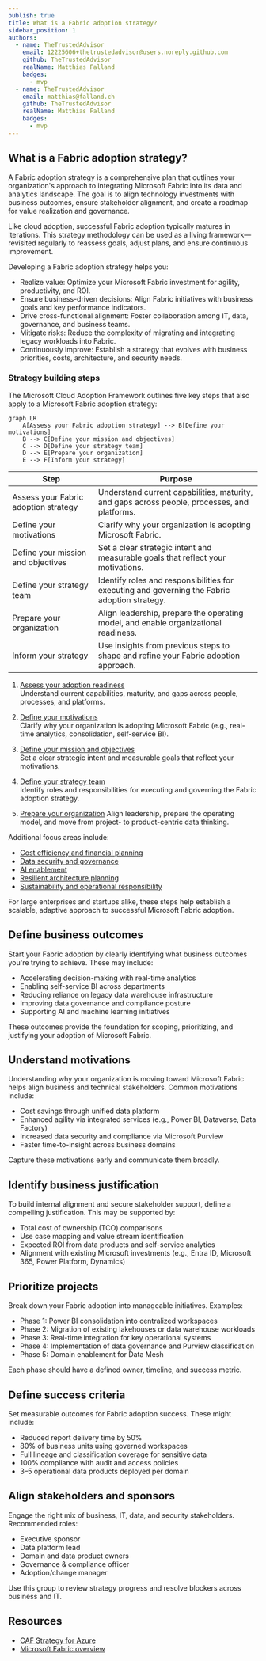 ```yaml
---
publish: true
title: What is a Fabric adoption strategy?
sidebar_position: 1
authors:
  - name: TheTrustedAdvisor
    email: 12225606+thetrustedadvisor@users.noreply.github.com
    github: TheTrustedAdvisor
    realName: Matthias Falland
    badges:
      - mvp
  - name: TheTrustedAdvisor
    email: matthias@falland.ch
    github: TheTrustedAdvisor
    realName: Matthias Falland
    badges:
      - mvp
---
```


## What is a Fabric adoption strategy?

A Fabric adoption strategy is a comprehensive plan that outlines your organization's approach to integrating Microsoft Fabric into its data and analytics landscape. The goal is to align technology investments with business outcomes, ensure stakeholder alignment, and create a roadmap for value realization and governance.

Like cloud adoption, successful Fabric adoption typically matures in iterations. This strategy methodology can be used as a living framework—revisited regularly to reassess goals, adjust plans, and ensure continuous improvement.

Developing a Fabric adoption strategy helps you:

- Realize value: Optimize your Microsoft Fabric investment for agility, productivity, and ROI.
- Ensure business-driven decisions: Align Fabric initiatives with business goals and key performance indicators.
- Drive cross-functional alignment: Foster collaboration among IT, data, governance, and business teams.
- Mitigate risks: Reduce the complexity of migrating and integrating legacy workloads into Fabric.
- Continuously improve: Establish a strategy that evolves with business priorities, costs, architecture, and security needs.

### Strategy building steps

The Microsoft Cloud Adoption Framework outlines five key steps that also apply to a Microsoft Fabric adoption strategy:

```mermaid
graph LR
    A[Assess your Fabric adoption strategy] --> B[Define your motivations]
    B --> C[Define your mission and objectives]
    C --> D[Define your strategy team]
    D --> E[Prepare your organization]
    E --> F[Inform your strategy]
```

| Step                                  | Purpose                                                                                       |
|---------------------------------------|-----------------------------------------------------------------------------------------------|
| Assess your Fabric adoption strategy  | Understand current capabilities, maturity, and gaps across people, processes, and platforms.  |
| Define your motivations               | Clarify why your organization is adopting Microsoft Fabric.                                   |
| Define your mission and objectives    | Set a clear strategic intent and measurable goals that reflect your motivations.              |
| Define your strategy team             | Identify roles and responsibilities for executing and governing the Fabric adoption strategy. |
| Prepare your organization             | Align leadership, prepare the operating model, and enable organizational readiness.           |
| Inform your strategy                  | Use insights from previous steps to shape and refine your Fabric adoption approach.           |

1. [Assess your adoption readiness](assess-your-fabric-adoption-strategy.md)  
   Understand current capabilities, maturity, and gaps across people, processes, and platforms.

2. [Define your motivations](determine-your-motivations.md)  
   Clarify why your organization is adopting Microsoft Fabric (e.g., real-time analytics, consolidation, self-service BI).

3. [Define your mission and objectives](define-your-mission-and-objectives.md)  
   Set a clear strategic intent and measurable goals that reflect your motivations.

4. [Define your strategy team](define-your-strategy-team.md)  
   Identify roles and responsibilities for executing and governing the Fabric adoption strategy.

5. [Prepare your organization](prepare-your-organization.md) 
   Align leadership, prepare the operating model, and move from project- to product-centric data thinking.

Additional focus areas include:

- [Cost efficiency and financial planning](cost-efficiency.md)
- [Data security and governance](security.md)
- [AI enablement](ai-enablement.md)
- [Resilient architecture planning](resiliency.md)
- [Sustainability and operational responsibility](sustainability.md)

For large enterprises and startups alike, these steps help establish a scalable, adaptive approach to successful Microsoft Fabric adoption.

## Define business outcomes

Start your Fabric adoption by clearly identifying what business outcomes you're trying to achieve. These may include:

- Accelerating decision-making with real-time analytics
- Enabling self-service BI across departments
- Reducing reliance on legacy data warehouse infrastructure
- Improving data governance and compliance posture
- Supporting AI and machine learning initiatives

These outcomes provide the foundation for scoping, prioritizing, and justifying your adoption of Microsoft Fabric.

## Understand motivations

Understanding why your organization is moving toward Microsoft Fabric helps align business and technical stakeholders. Common motivations include:

- Cost savings through unified data platform
- Enhanced agility via integrated services (e.g., Power BI, Dataverse, Data Factory)
- Increased data security and compliance via Microsoft Purview
- Faster time-to-insight across business domains

Capture these motivations early and communicate them broadly.

## Identify business justification

To build internal alignment and secure stakeholder support, define a compelling justification. This may be supported by:

- Total cost of ownership (TCO) comparisons
- Use case mapping and value stream identification
- Expected ROI from data products and self-service analytics
- Alignment with existing Microsoft investments (e.g., Entra ID, Microsoft 365, Power Platform, Dynamics)

## Prioritize projects

Break down your Fabric adoption into manageable initiatives. Examples:

- Phase 1: Power BI consolidation into centralized workspaces
- Phase 2: Migration of existing lakehouses or data warehouse workloads
- Phase 3: Real-time integration for key operational systems
- Phase 4: Implementation of data governance and Purview classification
- Phase 5: Domain enablement for Data Mesh

Each phase should have a defined owner, timeline, and success metric.

## Define success criteria

Set measurable outcomes for Fabric adoption success. These might include:

- Reduced report delivery time by 50%
- 80% of business units using governed workspaces
- Full lineage and classification coverage for sensitive data
- 100% compliance with audit and access policies
- 3–5 operational data products deployed per domain

## Align stakeholders and sponsors

Engage the right mix of business, IT, data, and security stakeholders. Recommended roles:

- Executive sponsor
- Data platform lead
- Domain and data product owners
- Governance & compliance officer
- Adoption/change manager

Use this group to review strategy progress and resolve blockers across business and IT.

## Resources

- [CAF Strategy for Azure](https://learn.microsoft.com/en-us/azure/cloud-adoption-framework/strategy/?wt.mc_id=AZ-MVP-5003447)
- [Microsoft Fabric overview](https://learn.microsoft.com/en-us/fabric/?wt.mc_id=AZ-MVP-5003447)
